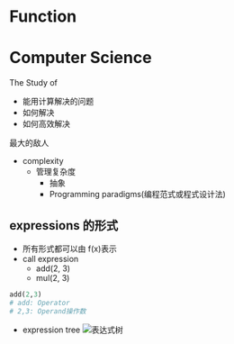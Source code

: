 # Function

# Computer Science

The Study of
- 能用计算解决的问题
- 如何解决
- 如何高效解决

最大的敌人
- complexity
  - 管理复杂度
    - 抽象
    - Programming paradigms(编程范式或程式设计法)

## expressions 的形式
- 所有形式都可以由 f(x)表示
- call expression
  - add(2, 3)
  - mul(2, 3)
```python
add(2,3)
# add: Operator
# 2,3: Operand操作数
```
- expression tree
![表达式树](https://wizardforcel.gitbooks.io/sicp-py/content/img/expression_tree.png)

